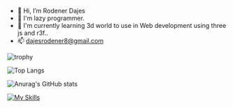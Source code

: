- 👋 Hi, I’m Rodener Dajes
- 👀 I'm lazy programmer.
- 🌱 I'm currently learning 3d world to use in Web development using three js and r3f..
- 📫 dajesrodener8@gmail.com


![trophy](https://github-profile-trophy.vercel.app/?username=InfoSysRodener&theme=onedark)

![Top Langs](https://github-readme-stats.vercel.app/api/top-langs/?username=InfoSysRodener&hide_progress=true&theme=onedark)

![Anurag's GitHub stats](https://github-readme-stats.vercel.app/api?username=InfoSysRodener&show_icons=true&theme=onedark)

[![My Skills](https://skillicons.dev/icons?i=js,html,css,aws,react,git,threejs,ts,vite,vue,nextjs,laravel,firebase)](https://skillicons.dev)
<!---
InfoSysRodener/InfoSysRodener is a ✨ special ✨ repository because its `README.md` (this file) appears on your GitHub profile.
You can click the Preview link to take a look at your changes.
--->
